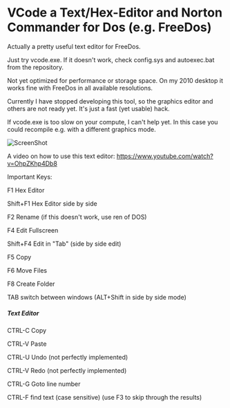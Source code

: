 # VCode a Text/Hex-Editor and Norton Commander for Dos (e.g. FreeDos)

Actually a pretty useful text editor for FreeDos.

Just try vcode.exe. If it doesn't work, check config.sys and autoexec.bat from the repository.

Not yet optimized for performance or storage space. On my 2010 desktop it works fine with FreeDos in all available resolutions.

Currently I have stopped developing this tool, so the graphics editor and others are not ready yet. It's just a fast (yet usable) hack.

If vcode.exe is too slow on your compute, I can't help yet. In this case you could recompile e.g. with a different graphics mode.

![ScreenShot](https://raw.github.com/kosmonautdnb/WatcomC-Dos/main/DESC.PNG)

A video on how to use this text editor:
https://www.youtube.com/watch?v=OhpZKhp4Db8

Important Keys:

F1 Hex Editor

Shift+F1 Hex Editor side by side

F2 Rename (if this doesn't work, use ren of DOS)

F4 Edit Fullscreen

Shift+F4 Edit in "Tab" (side by side edit)

F5 Copy

F6 Move Files

F8 Create Folder

TAB switch between windows (ALT+Shift in side by side mode)

##### Text Editor

CTRL-C Copy

CTRL-V Paste

CTRL-U Undo (not perfectly implemented)

CTRL-V Redo (not perfectly implemented)

CTRL-G  Goto line number

CTRL-F find text (case sensitive) (use F3 to skip through the results)


